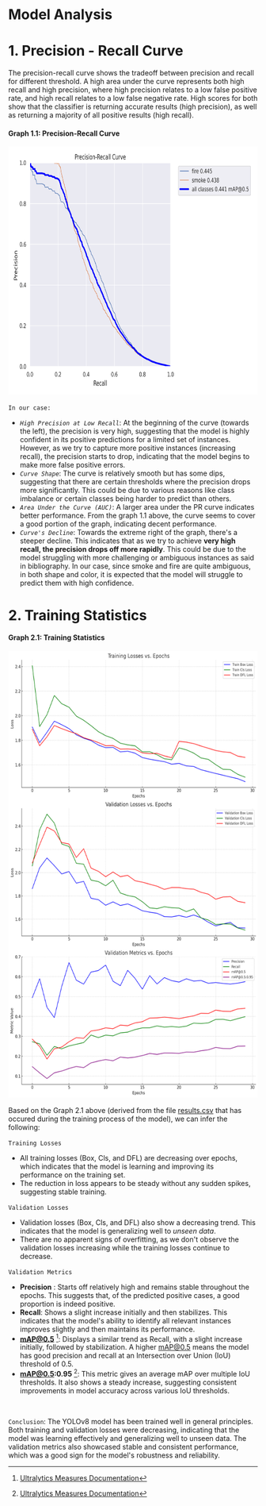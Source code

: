 # Model Analysis

# 1. Precision - Recall Curve
The precision-recall curve shows the tradeoff between precision and recall for different threshold. A high area under the curve represents both high recall and high precision, where high precision relates to a low false positive rate, and high recall relates to a low false negative rate. High scores for both show that the classifier is returning accurate results (high precision), as well as returning a majority of all positive results (high recall).<br>

#### Graph 1.1: Precision-Recall Curve
<img src="PR_curve.png" width="1000" height="500" /><br>

`In our case:`
* *`High Precision at Low Recall`*: At the beginning of the curve (towards the left), the precision is very high, suggesting that the model is highly confident in its positive predictions for a limited set of instances. However, as we try to capture more positive instances (increasing recall), the precision starts to drop, indicating that the model begins to make more false positive errors. <br>
* *`Curve Shape`*: The curve is relatively smooth but has some dips, suggesting that there are certain thresholds where the precision drops more significantly. This could be due to various reasons like class imbalance or certain classes being harder to predict than others.
* *`Area Under the Curve (AUC)`*: A larger area under the PR curve indicates better performance. From the graph 1.1 above, the curve seems to cover a good portion of the graph, indicating decent performance.<br>
* *`Curve's Decline`*: Towards the extreme right of the graph, there's a steeper decline. This indicates that as we try to achieve <b>very high recall, the precision drops off more rapidly</b>. This could be due to the model struggling with more challenging or ambiguous instances as said in bibliography. In our case, since smoke and fire are quite ambiguous, in both shape and color, it is expected that the model will struggle to predict them with high confidence.<br>

# 2. Training Statistics
#### Graph 2.1: Training Statistics
<img src="training_stats.png" width="900" height="900" /><br>

Based on the Graph 2.1 above (derived from the file [results.csv](results.csv) that has occured during the training process of the model), we can infer the following:

`Training Losses`

* All training losses (Box, Cls, and DFL) are decreasing over epochs, which indicates that the model is learning and improving its performance on the training set.
* The reduction in loss appears to be steady without any sudden spikes, suggesting stable training.

`Validation Losses`

* Validation losses (Box, Cls, and DFL) also show a decreasing trend. This indicates that the model is generalizing well to *unseen data*.
* There are no apparent signs of overfitting, as we don't observe the validation losses increasing while the training losses continue to decrease.

`Validation Metrics`

* **Precision** : Starts off relatively high and remains stable throughout the epochs. This suggests that, of the predicted positive cases, a good proportion is indeed positive.<br>
* **Recall**: Shows a slight increase initially and then stabilizes. This indicates that the model's ability to identify all relevant instances improves slightly and then maintains its performance.<br>
* **mAP@0.5** [^1]: Displays a similar trend as Recall, with a slight increase initially, followed by stabilization. A higher mAP@0.5 means the model has good precision and recall at an Intersection over Union (IoU) threshold of 0.5.<br>
* **mAP@0.5:0.95** [^1]: This metric gives an average mAP over multiple IoU thresholds. It also shows a steady increase, suggesting consistent improvements in model accuracy across various IoU thresholds.
<br>

`Conclusion`:
The YOLOv8 model has been trained well in general principles. Both training and validation losses were decreasing, indicating that the model was learning effectively and generalizing well to unseen data. The validation metrics also showcased stable and consistent performance, which was a good sign for the model's robustness and reliability.

[^1]: [Ultralytics Measures Documentation](https://docs.ultralytics.com/reference/utils/metrics/#ultralytics.utils.metrics.Metric)